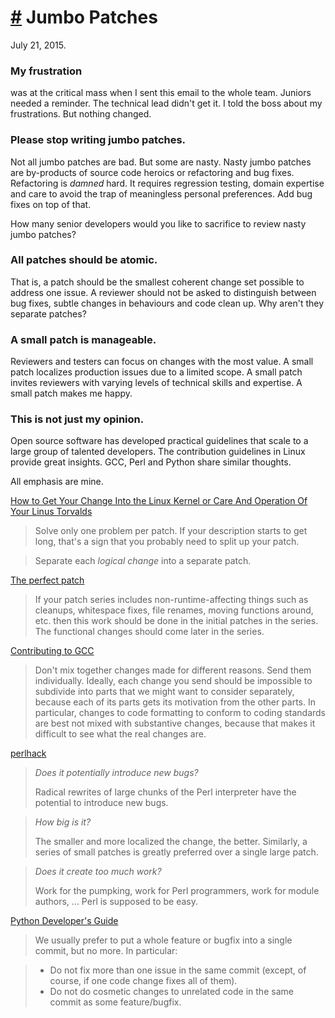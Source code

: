 # <a href="#20150721" id="20150721">#</a> Jumbo Patches

July 21, 2015.

### My frustration

was at the critical mass when I sent this email to the whole team.  Juniors
needed a reminder. The technical lead didn't get it. I told the boss about my
frustrations. But nothing changed.

### Please stop writing jumbo patches.

Not all jumbo patches are bad. But some are nasty. Nasty jumbo patches are
by-products of source code heroics or refactoring and bug fixes. Refactoring is
_damned_ hard. It requires regression testing, domain expertise and care to
avoid the trap of meaningless personal preferences.  Add bug fixes on top of
that.

How many senior developers would you like to sacrifice to review nasty jumbo
patches?

### All patches should be atomic.

That is, a patch should be the smallest coherent change set possible to address
one issue. A reviewer should not be asked to distinguish between bug fixes,
subtle changes in behaviours and code clean up. Why aren't they separate
patches?

### A small patch is manageable.

Reviewers and testers can focus on changes with the most value. A small patch
localizes production issues due to a limited scope. A small patch invites
reviewers with varying levels of technical skills and expertise. A small patch
makes me happy.

### This is not just my opinion.

Open source software has developed practical guidelines that scale to a large
group of talented developers. The contribution guidelines in Linux provide great
insights. GCC, Perl and Python share similar thoughts.

<span class="hlquote">All emphasis are mine.</span>

[How to Get Your Change Into the Linux Kernel or
Care And Operation Of Your Linus Torvalds](https://www.kernel.org/doc/Documentation/SubmittingPatches)

> Solve only <span class="hlquote">one problem per patch</span>. If your
> description starts to get long, that's a sign that you probably need to split
> up your patch.

> <span class="hlquote">Separate each _logical change_ into a separate
> patch.</span>

[The perfect patch](http://www.ozlabs.org/~akpm/stuff/tpp.txt)

> If your patch series includes <span class="hlquote">non-runtime-affecting
> things</span> such as cleanups, whitespace fixes, file renames, moving
> functions around, etc. then this work should be done in the <span
> class="hlquote">initial patches</span> in the series. The <span
> class="hlquote">functional changes</span> should come <span
> class="hlquote">later</span> in the series.

[Contributing to GCC](https://gcc.gnu.org/contribute.html)

> <span class="hlquote">Don't mix together changes made for different
> reasons.</span> Send them individually.  Ideally, <span class="hlquote">each
> change</span> you send should be <span class="hlquote">impossible to
> subdivide</span> into parts that we might want to consider separately, because
> each of its parts gets its motivation from the other parts. In particular,
> changes to <span class="hlquote">code formatting</span> to conform to coding
> standards are <span class="hlquote">best not mixed with substantive
> changes</span>, because that makes it difficult to see what the real changes
> are.

[perlhack](http://perldoc.perl.org/perlhack.html)

> _Does it potentially introduce new bugs?_
>
> Radical <span class="hlquote">rewrites</span> of large chunks of the Perl
> interpreter have the <span class="hlquote">potential to introduce new
> bugs.</span>


> _How big is it?_
>
> The <span class="hlquote">smaller</span> and more <span
> class="hlquote">localized</span> the change, the <span
> class="hlquote">better</span>. Similarly, a series of small patches is <span
> class="hlquote">greatly preferred</span> over a single large patch.


> _Does it create too much work?_
>
> Work for the pumpking, work for Perl programmers, work for module authors, ...
> Perl is <span class="hlquote">supposed to be easy.</span>

[Python Developer's Guide](https://docs.python.org/devguide/committing.html)

> We usually prefer to put a whole feature or bugfix into a single commit, but
> no more. In particular:

> * <span class="hlquote">Do not fix more than one issue</span> in the same
> commit (except, of course, if one code change fixes all of them).
> * <span class="hlquote">Do not do cosmetic changes to unrelated code</span> in
> the same commit as some feature/bugfix.
